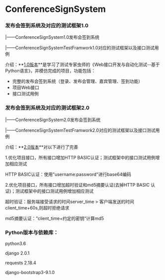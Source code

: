 # ConferenceSignSystem

### 发布会签到系统及对应的测试框架1.0

|——ConferenceSignSystem1.0发布会签到系统

|——ConferenceSignSystemTestFramwork1.0对应的测试框架以及接口测试用例

介绍：**<u>1.0版本</u>**是学习了测试专家虫师的《Web接口开发与自动化测试--基于Python语言》，并模仿完成的项目，功能包括：

- 完整的发布会签到系统（登录、发布会管理、嘉宾管理、签到功能）
- 项目Web接口
- 接口测试用例

### 发布会签到系统及对应的测试框架2.0

|——ConferenceSignSystem2.0发布会签到系统

|——ConferenceSignSystemTestFramwork2.0对应的测试框架以及接口测试用例

介绍：**<u>2.0版本</u>**对以下进行了完善

1.优化项目接口，所有接口增加HTTP BASIC认证；测试框架中的接口测试用例增加相应测试

HTTP BASIC认证：使用"username:password"进行base64编码

2.优化项目接口，所有接口增加超时验证和md5摘要认证(去掉HTTP BASIC 认证)；测试框架中的接口测试用例增加相应测试

超时验证：服务端接受请求的时间server_time > 客户端发送的时间client_time+60s,则超时拒绝请求

md5摘要认证：”client_time+约定的密钥“计算md5

### Python版本与依赖库：

python3.6

django 2.0.1

requests 2.18.4

django-bootstrap3-9.1.0

